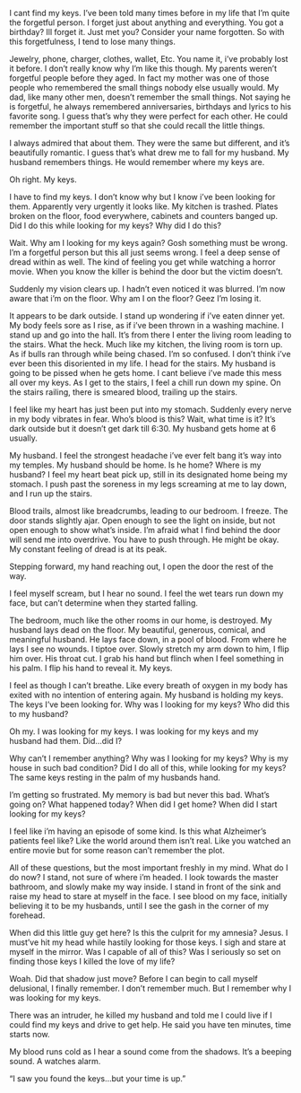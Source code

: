 I cant find my keys. I’ve been told many times before in my life that I’m quite the forgetful person. I forget just about anything and everything. You got a birthday? Ill forget it. Just met you? Consider your name forgotten. So with this forgetfulness, I tend to lose many things.

Jewelry, phone, charger, clothes, wallet, Etc. You name it, i’ve probably lost it before. I don’t really know why I’m like this though. My parents weren’t forgetful people before they aged. In fact my mother was one of those people who remembered the small things nobody else usually would. My dad, like many other men, doesn’t remember the small things. Not saying he is forgetful, he always remembered anniversaries, birthdays and lyrics to his favorite song. I guess that’s why they were perfect for each other. He could remember the important stuff so that she could recall the little things. 

I always admired that about them. They were the same but different, and it’s beautifully romantic. I guess that’s what drew me to fall for my husband. My husband remembers things. He would remember where my keys are.

Oh right. My keys.

I have to find my keys. I don’t know why but I know i’ve been looking for them. Apparently very urgently it looks like. My kitchen is trashed. Plates broken on the floor, food everywhere, cabinets and counters banged up. Did I do this while looking for my keys? Why did I do this? 

Wait. Why am I looking for my keys again? Gosh something must be wrong. I’m a forgetful person but this all just seems wrong. I feel a deep sense of dread within as well. The kind of feeling you get while watching a horror movie. When you know the killer is behind the door but the victim doesn’t. 

Suddenly my vision clears up. I hadn’t even noticed it was blurred. I’m now aware that i’m on the floor. Why am I on the floor? Geez I’m losing it. 

It appears to be dark outside. I stand up wondering if i’ve eaten dinner yet. My body feels sore as I rise, as if i’ve been thrown in a washing machine. I stand up and go into the hall. It’s from there I enter the living room leading to the stairs. What the heck. Much like my kitchen, the living room is torn up. As if bulls ran through while being chased. I’m so confused. I don’t think i’ve ever been this disoriented in my life. I head for the stairs. My husband is going to be pissed when he gets home. I cant believe i’ve made this mess all over my keys. As I get to the stairs, I feel a chill run down my spine. On the stairs railing, there is smeared blood, trailing up the stairs.

I feel like my heart has just been put into my stomach. Suddenly every nerve in my body vibrates in fear. Who’s blood is this? Wait, what time is it? It’s dark outside but it doesn’t get dark till 6:30. My husband gets home at 6 usually. 

My husband. I feel the strongest headache i’ve ever felt bang it’s way into my temples. My husband should be home. Is he home? Where is my husband? I feel my heart beat pick up, still in its designated home being my stomach. I push past the soreness in my legs screaming at me to lay down, and I run up the stairs. 

Blood trails, almost like breadcrumbs, leading to our bedroom. I freeze. The door stands slightly ajar. Open enough to see the light on inside, but not open enough to show what’s inside. I’m afraid what I find behind the door will send me into overdrive. You have to push through. He might be okay. My constant feeling of dread is at its peak. 

Stepping forward, my hand reaching out, I open the door the rest of the way.

I feel myself scream, but I hear no sound. I feel the wet tears run down my face, but  can’t determine when they started falling. 

The bedroom, much like the other rooms in our home, is destroyed. My husband lays dead on the floor. My beautiful, generous, comical, and meaningful husband. He lays face down, in a pool of blood. From where he lays I see no wounds. I tiptoe over. Slowly stretch my arm down to him, I flip him over. His throat cut. I grab his hand but flinch when I feel something in his palm. I flip his hand to reveal it. My keys.

I feel as though I can’t breathe. Like every breath of oxygen in my body has exited with no intention of entering again.   My husband is holding my keys. The keys I’ve been looking for. Why was I looking for my keys? Who did this to my husband?

Oh my. I was looking for my keys. I was looking for my keys and my husband had them. Did…did I? 

Why can’t I remember anything? Why was I looking for my keys? Why is my house in such bad condition? Did I do all of this, while looking for my keys? The same keys resting in the palm of my husbands hand.

I’m getting so frustrated. My memory is bad but never this bad. What’s going on? 
What happened today? When did I get home? When did I start looking for my keys? 

I feel like i’m having an episode of some kind. Is this what Alzheimer’s patients feel like? Like the world around them isn’t real. Like you watched an entire movie but for some reason can’t remember the plot. 

All of these questions, but the most important freshly in my mind. What do I do now? I stand, not sure of where i’m headed. I look towards the master bathroom, and slowly make my way inside. I stand in front of the sink and raise my head to stare at myself in the face. I see blood on my face, initially believing it to be my husbands, until I see the gash in the corner of my forehead. 

When did this little guy get here? Is this the culprit for my amnesia? Jesus. I must’ve hit my head while hastily looking for those keys. I sigh and stare at myself in the mirror. Was I capable of all of this? Was I seriously so set on finding those keys I killed the love of my life? 

Woah. Did that shadow just move? Before I can begin to call myself delusional, I finally remember. I don’t remember much. But I remember why I was looking for my keys. 

There was an intruder, he killed my husband and told me I could live if I could find my keys and drive to get help. He said you have ten minutes, time starts now.

My blood runs cold as I hear a sound come from the shadows. It’s a beeping sound. A watches alarm.

“I saw you found the keys…but your time is up.”